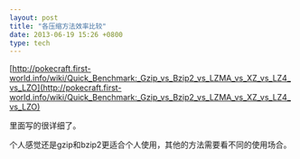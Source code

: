 ```yaml
---
layout: post
title: "各压缩方法效率比较"
date: 2013-06-19 15:26 +0800
type: tech
---
```

[http://pokecraft.first-world.info/wiki/Quick_Benchmark:_Gzip_vs_Bzip2_vs_LZMA_vs_XZ_vs_LZ4_vs_LZO](http://pokecraft.first-world.info/wiki/Quick_Benchmark:_Gzip_vs_Bzip2_vs_LZMA_vs_XZ_vs_LZ4_vs_LZO)

里面写的很详细了。

个人感觉还是gzip和bzip2更适合个人使用，其他的方法需要看不同的使用场合。


